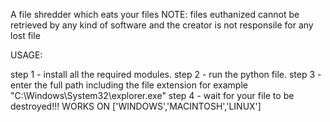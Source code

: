 A file shredder which eats your files
NOTE: files euthanized cannot be retrieved by any kind of software and the creator is not responsile for any lost file 

USAGE:

step 1 - install all the required modules.
step 2 - run the python file.
step 3 - enter the full path including the file extension for example "C:\Windows\System32\explorer.exe"
step 4 - wait for your file to be destroyed!!!
WORKS ON ['WINDOWS','MACINTOSH','LINUX']
